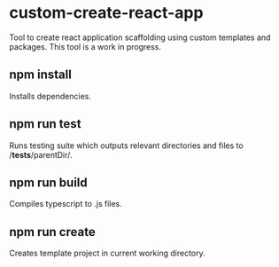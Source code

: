 # custom-create-react-app
Tool to create react application scaffolding using custom templates and packages.
This tool is a work in progress.


## npm install
Installs dependencies.

## npm run test
Runs testing suite which outputs relevant directories and files to /__tests__/parentDir/.

## npm run build
Compiles typescript to .js files.

## npm run create
Creates template project in current working directory.
